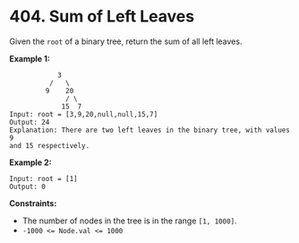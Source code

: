 # 404. Sum of Left Leaves

Given the `root` of a binary tree, return the sum of all left leaves.

**Example 1:**

                3
              /   \
             9    20
                  / \
                 15  7
    Input: root = [3,9,20,null,null,15,7]
    Output: 24
    Explanation: There are two left leaves in the binary tree, with values 9 
    and 15 respectively.

**Example 2:**

    Input: root = [1]
    Output: 0

**Constraints:**

- The number of nodes in the tree is in the range `[1, 1000]`.
- `-1000 <= Node.val <= 1000`
